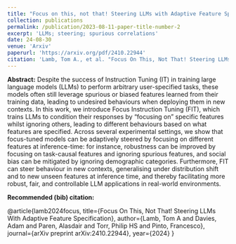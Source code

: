 ```yaml
---
title: "Focus on this, not that! Steering LLMs with Adaptive Feature Specification [Preprint]"
collection: publications
permalink: /publication/2023-08-11-paper-title-number-2
excerpt: 'LLMs; steering; spurious correlations'
date: 24-08-30
venue: 'Arxiv'
paperurl: 'https://arxiv.org/pdf/2410.22944'
citation: 'Lamb, Tom A., et al. "Focus On This, Not That! Steering LLMs With Adaptive Feature Specification." arXiv preprint arXiv:2410.22944 (2024).'
---
```

**Abstract:** Despite the success of Instruction Tuning (IT) in training large language models (LLMs) to perform arbitrary user-specified tasks, these models often still leverage spurious or biased features learned from their training data, leading to undesired behaviours when deploying them in new contexts. In this work, we introduce Focus Instruction Tuning (FIT), which trains LLMs to condition their responses
by “focusing on” specific features whilst ignoring others, leading to different behaviours based on what features are specified. Across several experimental settings, we show that focus-tuned models can be adaptively steered by focusing on different features at inference-time: for instance, robustness can be improved by focusing on task-causal features and ignoring spurious features, and social bias can be mitigated by ignoring demographic categories. Furthermore, FIT can steer behaviour in new contexts, generalising under distribution shift and to new unseen features at inference time, and thereby facilitating more robust, fair, and controllable LLM applications in real-world environments.

**Recommended (bib) citation:**

@article{lamb2024focus,
  title={Focus On This, Not That! Steering LLMs With Adaptive Feature Specification},
  author={Lamb, Tom A and Davies, Adam and Paren, Alasdair and Torr, Philip HS and Pinto, Francesco},
  journal={arXiv preprint arXiv:2410.22944},
  year={2024}
}